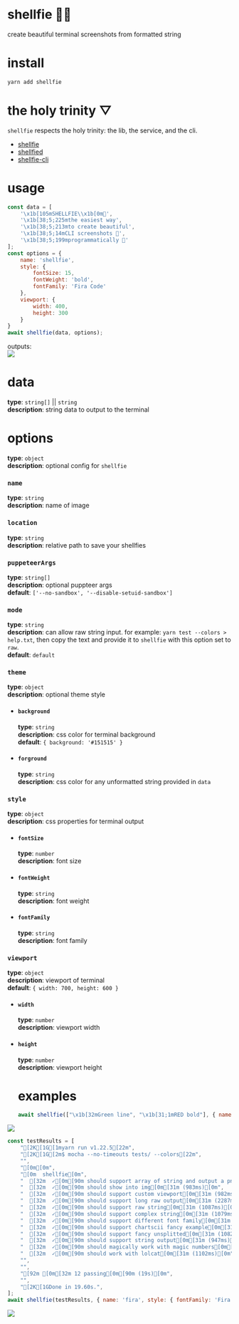 # shellfie 🤳🏽

create beautiful terminal screenshots from formatted string

# install
```bash
yarn add shellfie
```

# the holy trinity ▽
`shellfie` respects the holy trinity: the lib, the service, and the cli.   
  - [shellfie](https://github.com/tool3/shellfie)   
  - [shellfied](https://github.com/tool3/shellfied)   
  - [shellfie-cli](https://github.com/tool3/shellfie-cli)   

# usage
```js
const data = [
    '\x1b[105mSHELLFIE\\x1b[0m🤳',
    '\x1b[38;5;225mthe easiest way',
    '\x1b[38;5;213mto create beautiful',
    '\x1b[38;5;14mCLI screenshots 📸',
    '\x1b[38;5;199mprogrammatically 🚀'
];
const options = {
    name: 'shellfie',
    style: {
        fontSize: 15,
        fontWeight: 'bold',
        fontFamily: 'Fira Code'
    },
    viewport: {
        width: 400,
        height: 300
    }
}
await shellfie(data, options);
```

outputs:   
![](https://github.com/tool3/shellfie/blob/master/shellfies/shellfie.png?raw=true)


# data
**type**: `string[]` || `string`   
**description**: string data to output to the terminal

# options
**type**: `object`   
**description**: optional config for `shellfie`
### `name`
**type**: `string`   
**description**: name of image   
### `location`
**type**: `string`   
**description**: relative path to save your shellfies   
### `puppeteerArgs`
**type**: `string[]`   
**description**: optional puppteer args    
**default**: `['--no-sandbox', '--disable-setuid-sandbox']`
### `mode`
**type**: `string`   
**description**: can allow raw string input. for example: `yarn test --colors > help.txt`, then copy the text and provide it to `shellfie` with this option set to `raw`.   
**default**: `default`
### `theme`
**type**: `object`   
**description**: optional theme style
- #### `background`
  **type**: `string`   
  **description**: css color for terminal background   
  **default**: `{ background: '#151515' }`
- #### `forground`
  **type**: `string`   
  **description**: css color for any unformatted string provided in `data`
### `style`
  **type**: `object`   
  **description**: css properties for terminal output
- #### `fontSize`
  **type**: `number`   
  **description**: font size
- #### `fontWeight`
  **type**: `string`   
  **description**: font weight
- #### `fontFamily`
  **type**: `string`   
  **description**: font family
### `viewport`
**type**: `object`   
**description**: viewport of terminal   
**default**: `{ width: 700, height: 600 }`
- #### `width`
  **type**: `number`   
  **description**: viewport width
- #### `height`
  **type**: `number`   
  **description**: viewport height

  # examples
  ```js
  await shellfie(["\x1b[32mGreen line", "\x1b[31;1mRED bold"], { name: 'small', viewport: { width: 200, height: 200 } });
  ```   
![](https://github.com/tool3/shellfie/blob/master/shellfies/small.png?raw=true)    


```js
const testResults = [
    "[2K[1G[1myarn run v1.22.5[22m",
    "[2K[1G[2m$ mocha --no-timeouts tests/ --colors[22m",
    "",
    "[0m[0m",
    "[0m  shellfie[0m",
    "  [32m  ✓[0m[90m should support array of string and output a png file[0m[31m (1106ms)[0m",
    "  [32m  ✓[0m[90m should show into img[0m[31m (983ms)[0m",
    "  [32m  ✓[0m[90m should support custom viewport[0m[31m (982ms)[0m",
    "  [32m  ✓[0m[90m should support long raw output[0m[31m (2287ms)[0m",
    "  [32m  ✓[0m[90m should support raw string[0m[31m (1087ms)[0m",
    "  [32m  ✓[0m[90m should support complex string[0m[31m (1079ms)[0m",
    "  [32m  ✓[0m[90m should support different font family[0m[31m (5541ms)[0m",
    "  [32m  ✓[0m[90m should support chartscii fancy example[0m[31m (1123ms)[0m",
    "  [32m  ✓[0m[90m should support fancy unsplitted[0m[31m (1082ms)[0m",
    "  [32m  ✓[0m[90m should support string output[0m[31m (947ms)[0m",
    "  [32m  ✓[0m[90m should magically work with magic numbers[0m[31m (1945ms)[0m",
    "  [32m  ✓[0m[90m should work with lolcat[0m[31m (1102ms)[0m",
    "",
    "",
    "[92m [0m[32m 12 passing[0m[90m (19s)[0m",
    "",
    "[2K[1GDone in 19.60s.",
];
await shellfie(testResults, { name: 'fira', style: { fontFamily: 'Fira Code', fontWeight: 'bold' } });
```   
![](https://github.com/tool3/shellfie/blob/master/shellfies/fira.png?raw=true)   
